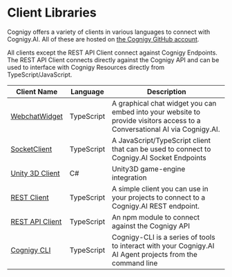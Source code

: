 # Client Libraries


Cognigy offers a variety of clients in various languages to connect with Cognigy.AI. All of these are hosted on [the Cognigy GitHub account](https://github.com/Cognigy).

All clients except the REST API Client connect against Cognigy Endpoints. The REST API Client connects directly against the Cognigy API and can be used to interface with Cognigy Resources directly from TypeScript/JavaScript.

| Client Name                                                               | Language   | Description                                                                                                               |
|---------------------------------------------------------------------------|------------|---------------------------------------------------------------------------------------------------------------------------|
| [WebchatWidget](https://github.com/Cognigy/WebchatWidget)                 | TypeScript | A graphical chat widget you can embed into your website to provide visitors access to a Conversational AI via Cognigy.AI. |
| [SocketClient](https://github.com/Cognigy/SocketClient)                   | TypeScript | A JavaScript/TypeScript client that can be used to connect to Cognigy.AI Socket Endpoints                                 |
| [Unity 3D Client](https://github.com/Cognigy/CognigyUnity3DClient)        | C#         | Unity3D game-engine integration                                                                                           |
| [REST Client](https://github.com/Cognigy/RestClient)                      | TypeScript | A simple client you can use in your projects to connect to a Cognigy.AI REST endpoint.                                    |
| [REST API Client](https://www.npmjs.com/package/@cognigy/rest-api-client) | TypeScript | An npm module to connect against the Cognigy API                                                                          |
| [Cognigy CLI](https://github.com/Cognigy/Cognigy-CLI)                     | TypeScript | Cognigy-CLI is a series of tools to interact with your Cognigy.AI AI Agent projects from the command line                 |
